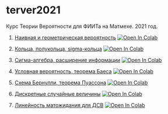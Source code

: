 # terver2021
Курс Теории Вероятности для ФИИТа на Матмехе. 2021 год.

1. [Наивная и геометрическая вероятность](https://mathmechterver.github.io/terver2021/prac01/prac01.html) [![Open In Colab](https://colab.research.google.com/assets/colab-badge.svg)](https://colab.research.google.com/github/mathmechterver/terver2021/blob/master/prac01/prac01.ipynb)

2. [Кольца, полукольца, sigma-кольца](https://mathmechterver.github.io/terver2021/prac02/prac02.html) [![Open In Colab](https://colab.research.google.com/assets/colab-badge.svg)](https://colab.research.google.com/github/mathmechterver/terver2021/blob/master/prac02/prac02.ipynb)

3. [Сигма-алгебра, расширение информации](https://mathmechterver.github.io/terver2021/prac03/prac03.html)  [![Open In Colab](https://colab.research.google.com/assets/colab-badge.svg)](https://colab.research.google.com/github/mathmechterver/terver2021/blob/master/prac03/prac03.ipynb)

4. [Условная вероятность, теорема Баеса](https://mathmechterver.github.io/terver2021/prac04/prac04.html)  [![Open In Colab](https://colab.research.google.com/assets/colab-badge.svg)](https://colab.research.google.com/github/mathmechterver/terver2021/blob/master/prac04/prac04.ipynb)

5. [Схема Бернулли, теорема Пуассона](https://mathmechterver.github.io/terver2021/prac05/prac05.html)  [![Open In Colab](https://colab.research.google.com/assets/colab-badge.svg)](https://colab.research.google.com/github/mathmechterver/terver2021/blob/master/prac05/prac05.ipynb)

6. [Дискретные случайные величины](https://mathmechterver.github.io/terver2021/prac06/prac.html)  [![Open In Colab](https://colab.research.google.com/assets/colab-badge.svg)](https://colab.research.google.com/github/mathmechterver/terver2021/blob/master/prac06/prac.ipynb)

7. [Линейность матожидания для ДСВ](https://mathmechterver.github.io/terver2021/prac07/prac.html)  [![Open In Colab](https://colab.research.google.com/assets/colab-badge.svg)](https://colab.research.google.com/github/mathmechterver/terver2021/blob/master/prac07/prac.ipynb)

